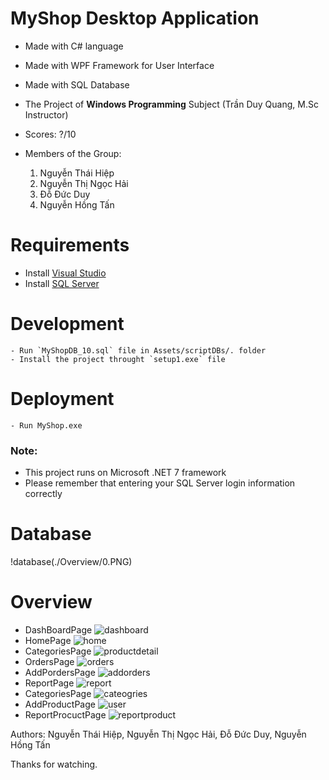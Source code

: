 # MyShop Desktop Application

- Made with C# language
- Made with WPF Framework for User Interface
- Made with SQL Database
- The Project of **Windows Programming** Subject (Trần Duy Quang, M.Sc Instructor)
- Scores: ?/10
- Members of the Group:

    1. Nguyễn Thái Hiệp
    2. Nguyễn Thị Ngọc Hải
    3. Đỗ Đức Duy
    4. Nguyễn Hồng Tấn

# Requirements

- Install [Visual Studio](https://visualstudio.microsoft.com/downloads/)
- Install [SQL Server](https://www.microsoft.com/en-us/sql-server/sql-server-downloads)

# Development

```
- Run `MyShopDB_10.sql` file in Assets/scriptDBs/. folder
- Install the project throught `setup1.exe` file
```

# Deployment

```
- Run MyShop.exe
```

### Note: 
- This project runs on Microsoft .NET 7 framework
- Please remember that entering your SQL Server login information correctly

# Database

!database(./Overview/0.PNG)

# Overview

- DashBoardPage
    ![dashboard](./Overview/1.PNG)
- HomePage
    ![home](./Overview/2.PNG)
- CategoriesPage
    ![productdetail](./Overview/8.PNG)
- OrdersPage
    ![orders](./Overview/5.PNG)
- AddPordersPage
    ![addorders](./Overview/10.PNG)
- ReportPage
    ![report](./Overview/7.PNG)
- CategoriesPage
    ![cateogries](./Overview/3.PNG)
- AddProductPage
    ![user](./Overview/9.PNG)
- ReportProcuctPage
    ![reportproduct](./Overview/6.PNG)

Authors: Nguyễn Thái Hiệp, Nguyễn Thị Ngọc Hải, Đỗ Đức Duy, Nguyễn Hồng Tấn


Thanks for watching.